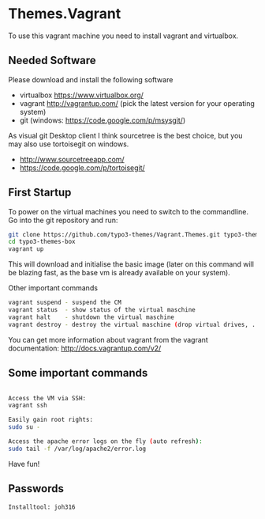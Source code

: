 Themes.Vagrant
===========

To use this vagrant machine you need to install vagrant and virtualbox.

Needed Software
---------------

Please download and install the following software
- virtualbox https://www.virtualbox.org/
- vagrant http://vagrantup.com/ (pick the latest version for your operating system)
- git (windows: https://code.google.com/p/msysgit/)

As visual git Desktop client I think sourcetree is the best choice, but you may also use tortoisegit on windows.
- http://www.sourcetreeapp.com/
- https://code.google.com/p/tortoisegit/

First Startup
--------

To power on the virtual machines you need to switch to the commandline.
Go into the git repository and run:

```bash
git clone https://github.com/typo3-themes/Vagrant.Themes.git typo3-themes-box
cd typo3-themes-box
vagrant up
```

This will download and initialise the basic image
(later on this command will be blazing fast, as the base vm is already available on your system).

Other important commands
```bash
vagrant suspend - suspend the CM
vagrant status  - show status of the virtual maschine
vagrant halt    - shutdown the virtual maschine
vagrant destroy - destroy the virtual maschine (drop virtual drives, ...)
```

You can get more information about vagrant from the vagrant documentation:
http://docs.vagrantup.com/v2/

Some important commands
--------

```bash

Access the VM via SSH:
vagrant ssh

Easily gain root rights:
sudo su -

Access the apache error logs on the fly (auto refresh):
sudo tail -f /var/log/apache2/error.log

```

Have fun!

Passwords
---------

```
Installtool: joh316
```
